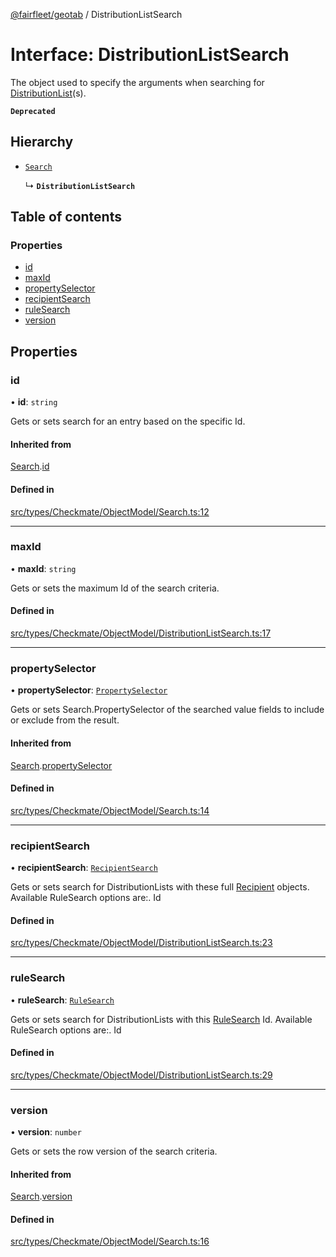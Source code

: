 [@fairfleet/geotab](../README.md) / DistributionListSearch

# Interface: DistributionListSearch

The object used to specify the arguments when searching for
 [DistributionList](DistributionList.md)(s).

**`Deprecated`**

## Hierarchy

- [`Search`](Search.md)

  ↳ **`DistributionListSearch`**

## Table of contents

### Properties

- [id](DistributionListSearch.md#id)
- [maxId](DistributionListSearch.md#maxid)
- [propertySelector](DistributionListSearch.md#propertyselector)
- [recipientSearch](DistributionListSearch.md#recipientsearch)
- [ruleSearch](DistributionListSearch.md#rulesearch)
- [version](DistributionListSearch.md#version)

## Properties

### id

• **id**: `string`

Gets or sets search for an entry based on the specific Id.

#### Inherited from

[Search](Search.md).[id](Search.md#id)

#### Defined in

[src/types/Checkmate/ObjectModel/Search.ts:12](https://github.com/fairfleet/geotab/blob/b682f10/src/types/Checkmate/ObjectModel/Search.ts#L12)

___

### maxId

• **maxId**: `string`

Gets or sets the maximum Id of the search criteria.

#### Defined in

[src/types/Checkmate/ObjectModel/DistributionListSearch.ts:17](https://github.com/fairfleet/geotab/blob/b682f10/src/types/Checkmate/ObjectModel/DistributionListSearch.ts#L17)

___

### propertySelector

• **propertySelector**: [`PropertySelector`](PropertySelector.md)

Gets or sets Search.PropertySelector of the searched value fields to include or exclude from the result.

#### Inherited from

[Search](Search.md).[propertySelector](Search.md#propertyselector)

#### Defined in

[src/types/Checkmate/ObjectModel/Search.ts:14](https://github.com/fairfleet/geotab/blob/b682f10/src/types/Checkmate/ObjectModel/Search.ts#L14)

___

### recipientSearch

• **recipientSearch**: [`RecipientSearch`](RecipientSearch.md)

Gets or sets search for DistributionLists with these full [Recipient](Recipient.md) objects.
 Available RuleSearch options are:.
 <list><item><description>Id</description></item></list>

#### Defined in

[src/types/Checkmate/ObjectModel/DistributionListSearch.ts:23](https://github.com/fairfleet/geotab/blob/b682f10/src/types/Checkmate/ObjectModel/DistributionListSearch.ts#L23)

___

### ruleSearch

• **ruleSearch**: [`RuleSearch`](RuleSearch.md)

Gets or sets search for DistributionLists with this [RuleSearch](RuleSearch.md) Id.
 Available RuleSearch options are:.
 <list><item><description>Id</description></item></list>

#### Defined in

[src/types/Checkmate/ObjectModel/DistributionListSearch.ts:29](https://github.com/fairfleet/geotab/blob/b682f10/src/types/Checkmate/ObjectModel/DistributionListSearch.ts#L29)

___

### version

• **version**: `number`

Gets or sets the row version of the search criteria.

#### Inherited from

[Search](Search.md).[version](Search.md#version)

#### Defined in

[src/types/Checkmate/ObjectModel/Search.ts:16](https://github.com/fairfleet/geotab/blob/b682f10/src/types/Checkmate/ObjectModel/Search.ts#L16)
